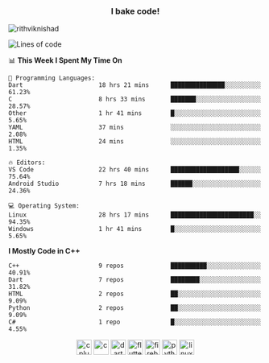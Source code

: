 <h3 align="center">I bake code!</h3>

<p align="left"> <img src="https://komarev.com/ghpvc/?username=rithviknishad" alt="rithviknishad" /> </p>

<!--START_SECTION:waka-->
![Lines of code](https://img.shields.io/badge/From%20Hello%20World%20I%27ve%20Written-692797%20lines%20of%20code-blue)

📊 **This Week I Spent My Time On** 

```text
💬 Programming Languages: 
Dart                     18 hrs 21 mins      ███████████████░░░░░░░░░░   61.23% 
C                        8 hrs 33 mins       ███████░░░░░░░░░░░░░░░░░░   28.57% 
Other                    1 hr 41 mins        █░░░░░░░░░░░░░░░░░░░░░░░░   5.65% 
YAML                     37 mins             ░░░░░░░░░░░░░░░░░░░░░░░░░   2.08% 
HTML                     24 mins             ░░░░░░░░░░░░░░░░░░░░░░░░░   1.35%

🔥 Editors: 
VS Code                  22 hrs 40 mins      ███████████████████░░░░░░   75.64% 
Android Studio           7 hrs 18 mins       ██████░░░░░░░░░░░░░░░░░░░   24.36%

💻 Operating System: 
Linux                    28 hrs 17 mins      ███████████████████████░░   94.35% 
Windows                  1 hr 41 mins        █░░░░░░░░░░░░░░░░░░░░░░░░   5.65%

```

**I Mostly Code in C++** 

```text
C++                      9 repos             ██████████░░░░░░░░░░░░░░░   40.91% 
Dart                     7 repos             ████████░░░░░░░░░░░░░░░░░   31.82% 
HTML                     2 repos             ██░░░░░░░░░░░░░░░░░░░░░░░   9.09% 
Python                   2 repos             ██░░░░░░░░░░░░░░░░░░░░░░░   9.09% 
C#                       1 repo              █░░░░░░░░░░░░░░░░░░░░░░░░   4.55%

```



<!--END_SECTION:waka-->

<p align="center">
  <img src="https://devicons.github.io/devicon/devicon.git/icons/cplusplus/cplusplus-original.svg" alt="cplusplus" width="30" height="30"/>
  <img src="https://devicons.github.io/devicon/devicon.git/icons/c/c-original.svg" alt="c" width="30" height="30"/>
  <img src="https://www.vectorlogo.zone/logos/dartlang/dartlang-icon.svg" alt="dart" width="30" height="30"/>
  <img src="https://www.vectorlogo.zone/logos/flutterio/flutterio-icon.svg" alt="flutter" width="30" height="30"/> 
  <img src="https://www.vectorlogo.zone/logos/firebase/firebase-icon.svg" alt="firebase" width="30" height="30"/> 
  <img src="https://devicons.github.io/devicon/devicon.git/icons/python/python-original.svg" alt="python" width="30" height="30"/> 
  <img src="https://devicons.github.io/devicon/devicon.git/icons/linux/linux-original.svg" alt="linux" width="30" height="30"/> 
</p>
